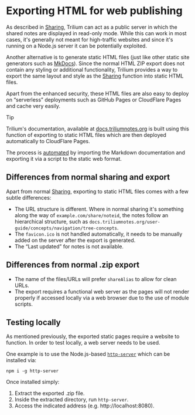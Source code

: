 # Exporting HTML for web publishing
As described in <a class="reference-link" href="../Sharing.md">Sharing</a>, Trilium can act as a public server in which the shared notes are displayed in read-only mode. While this can work in most cases, it's generally not meant for high-traffic websites and since it's running on a Node.js server it can be potentially exploited.

Another alternative is to generate static HTML files (just like other static site generators such as [MkDocs](https://www.mkdocs.org/)). Since the normal HTML ZIP export does not contain any styling or additional functionality, Trilium provides a way to export the same layout and style as the <a class="reference-link" href="../Sharing.md">Sharing</a> function into static HTML files.

Apart from the enhanced security, these HTML files are also easy to deploy on “serverless” deployments such as GitHub Pages or CloudFlare Pages and cache very easily.

> [!TIP]
> Trilium's documentation, available at [docs.triliumnotes.org](https://docs.triliumnotes.org/) is built using this function of exporting to static HTML files which are then deployed automatically to CloudFlare Pages.
> 
> The process is [automated](https://github.com/TriliumNext/Trilium/blob/main/apps/edit-docs/src/build-docs.ts) by importing the Markdown documentation and exporting it via a script to the static web format.

## Differences from normal sharing and export

Apart from normal <a class="reference-link" href="../Sharing.md">Sharing</a>, exporting to static HTML files comes with a few subtle differences:

*   The URL structure is different. Where in normal sharing it's something along the way of `example.com/share/noteid`, the notes follow an hierarchical structure, such as `docs.triliumnotes.org/user-guide/concepts/navigation/tree-concepts`.
*   The `favicon.ico` is not handled automatically, it needs to be manually added on the server after the export is generated.
*   The “Last updated” for notes is not available.

## Differences from normal .zip export

*   The name of the files/URLs will prefer `shareAlias` to allow for clean URLs.
*   The export requires a functional web server as the pages will not render properly if accessed locally via a web browser due to the use of module scripts.

## Testing locally

As mentioned previously, the exported static pages require a website to function. In order to test locally, a web server needs to be used.

One example is to use the Node.js-based [`http-server`](https://www.npmjs.com/package/http-server) which can be installed via:

```
npm i -g http-server
```

Once installed simply:

1.  Extract the exported .zip file.
2.  Inside the extracted directory, run `http-server`.
3.  Access the indicated address (e.g. http://localhost:8080).